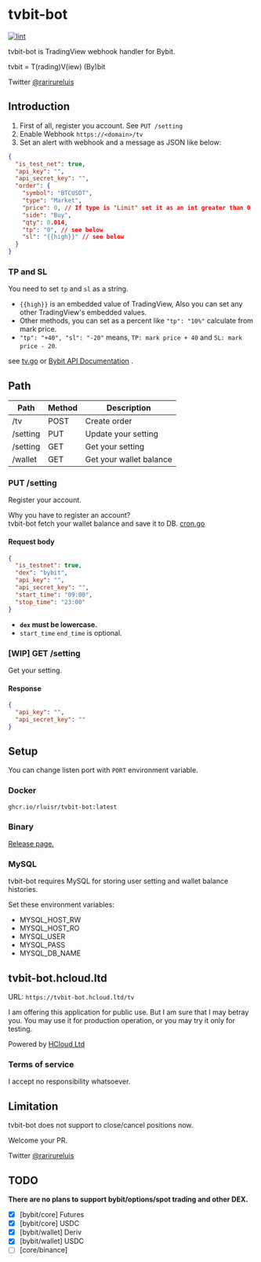 tvbit-bot
============

[![lint](https://github.com/rluisr/tvbit-bot/actions/workflows/lint.yml/badge.svg?branch=master)](https://github.com/rluisr/tvbit-bot/actions/workflows/lint.yml)

tvbit-bot is TradingView webhook handler for Bybit.

tvbit = T(rading)V(iew) (By)bit

Twitter [@rarirureluis](https://twitter.com/rarirureluis)

Introduction
-------------

1. First of all, register you account. See `PUT /setting`
2. Enable Webhook `https://<domain>/tv`
3. Set an alert with webhook and a message as JSON like below:

```json
{
  "is_test_net": true,
  "api_key": "",
  "api_secret_key": "",
  "order": {
    "symbol": "BTCUSDT",
    "type": "Market",
    "price": 0, // If type is "Limit" set it as an int greater than 0
    "side": "Buy",
    "qty": 0.014,
    "tp": "0", // see below
    "sl": "{{high}}" // see below
  }
}
```

### TP and SL

You need to set `tp` and `sl` as a string.

- `{{high}}` is an embedded value of TradingView, Also you can set any other TradingView's embedded values.
- Other methods, you can set as a percent like `"tp": "10%"` calculate from mark price.
- `"tp": "+40", "sl": "-20"` means, `TP: mark price + 40` and `SL: mark price - 20`.

see [tv.go](pkg/domain/tv.go)
or [Bybit API Documentation](https://bybit-exchange.github.io/docs/linear/#:~:text=Transaction%20timestamp-,order,-How%20to%20Subscribe)
.

Path
-----

| Path     | Method | Description             |
|----------|--------|-------------------------|
| /tv      | POST   | Create order            |
| /setting | PUT    | Update your setting     |
| /setting | GET    | Get your setting        |
| /wallet  | GET    | Get your wallet balance |

### PUT /setting

Register your account.

Why you have to register an account?  
tvbit-bot fetch your wallet balance and save it to DB. [cron.go](pkg/external/cron.go)

#### Request body

```json
{
  "is_testnet": true,
  "dex": "bybit", 
  "api_key": "",
  "api_secret_key": "",
  "start_time": "09:00",
  "stop_time": "23:00"
}
```

- **`dex` must be lowercase.**
- `start_time` `end_time` is optional.

### [WIP] GET /setting

Get your setting.

#### Response

```json
{
  "api_key": "",
  "api_secret_key": ""
}
```

Setup
-----

You can change listen port with `PORT` environment variable.

### Docker

`ghcr.io/rluisr/tvbit-bot:latest`

### Binary

[Release page.](https://github.com/rluisr/tvbit-bot/releases)

### MySQL

tvbit-bot requires MySQL for storing user setting and wallet balance histories.

Set these environment variables:

- MYSQL_HOST_RW
- MYSQL_HOST_RO
- MYSQL_USER
- MYSQL_PASS
- MYSQL_DB_NAME

tvbit-bot.hcloud.ltd
--------------------

URL: `https://tvbit-bot.hcloud.ltd/tv`

I am offering this application for public use.
But I am sure that I may betray you. You may use it for production operation, or you may try it only for testing.

Powered by [HCloud Ltd](https://hcloud.ltd)

### Terms of service

I accept no responsibility whatsoever.

Limitation
----------

tvbit-bot does not support to close/cancel positions now.

Welcome your PR.

Twitter [@rarirureluis](https://twitter.com/rarirureluis)

TODO
-----

**There are no plans to support bybit/options/spot trading and other DEX.**

- [x] [bybit/core] Futures
- [x] [bybit/core] USDC
- [x] [bybit/wallet] Deriv
- [x] [bybit/wallet] USDC
- [ ] [core/binance]
